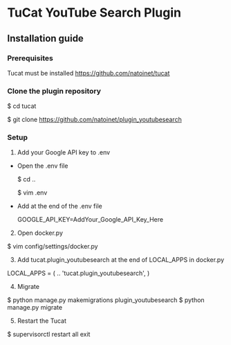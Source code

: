 TuCat YouTube Search Plugin
===========================

## Installation guide

### Prerequisites

Tucat must be installed https://github.com/natoinet/tucat

### Clone the plugin repository

  $ cd tucat

  $ git clone https://github.com/natoinet/plugin_youtubesearch

### Setup

1. Add your Google API key to .env

* Open the .env file

  $ cd ..

  $ vim .env

* Add at the end of the .env file

  GOOGLE_API_KEY=AddYour_Google_API_Key_Here

2. Open docker.py

  $ vim config/settings/docker.py

3. Add tucat.plugin_youtubesearch at the end of LOCAL_APPS in docker.py

  LOCAL_APPS = (
    ..
    'tucat.plugin_youtubesearch',
  )

4. Migrate

  $ python manage.py makemigrations plugin_youtubesearch
  $ python manage.py migrate

5. Restart the Tucat

  $ supervisorctl
  restart all
  exit
